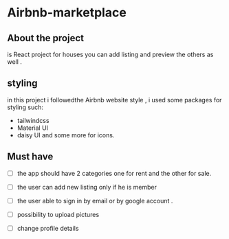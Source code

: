 # Airbnb-marketplace

## About the project 
is React project for houses you can add listing and preview the others as well .
## styling 
in this project i followedthe Airbnb website style , i used some packages for styling such:
- tailwindcss
- Material UI
- daisy UI 
 and some more for icons.
 ## Must have 
 - [ ] the app should have 2 categories one for rent and the other for sale.
 - [ ] the user can add new listing  only if he is member 
 - [ ] the user able to sign in by email or by google account .
 - [ ] possibility to upload pictures 
 - [ ] change profile details
 
 


